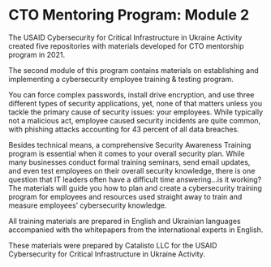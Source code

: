 # CTO Mentoring Program: Module 2

The USAID Cybersecurity for Critical Infrastructure in Ukraine Activity created five repositories with materials developed for CTO mentorship program in 2021.

The second module of this program contains materials on establishing and implementing a cybersecurity employee training & testing program.

You can force complex passwords, install drive encryption, and use three different types of security applications, yet, none of that matters unless you tackle the primary cause of security issues: your employees. While typically not a malicious act, employee caused security incidents are quite common, with phishing attacks accounting for 43 percent of all data breaches. 

Besides technical means, a comprehensive Security Awareness Training program is essential when it comes to your overall security plan. While many businesses conduct formal training seminars, send email updates, and even test employees on their overall security knowledge, there is one question that IT leaders often have a difficult time answering…is it working? The materials will guide you how to plan and create a cybersecurity training program for employees and resources used straight away to train and measure employees’ cybersecurity knowledge.

All training materials are prepared in English and Ukrainian languages accompanied with the whitepapers from the international experts in English.

These materials were prepared by Catalisto LLC for the USAID Cybersecurity for Critical Infrastructure in Ukraine Activity.
